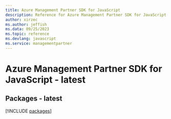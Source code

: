 ```yaml
---
title: Azure Management Partner SDK for JavaScript
description: Reference for Azure Management Partner SDK for JavaScript
author: xirzec
ms.author: jeffish
ms.data: 09/25/2023
ms.topic: reference
ms.devlang: javascript
ms.service: managementpartner
---
```

# Azure Management Partner SDK for JavaScript - latest
## Packages - latest
[!INCLUDE [packages](management-partner-index.md)]